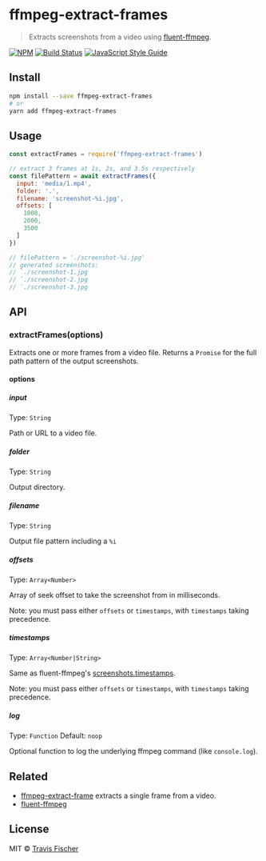 # ffmpeg-extract-frames

> Extracts screenshots from a video using [fluent-ffmpeg](https://github.com/fluent-ffmpeg/node-fluent-ffmpeg).

[![NPM](https://img.shields.io/npm/v/ffmpeg-extract-frames.svg)](https://www.npmjs.com/package/ffmpeg-extract-frames) [![Build Status](https://travis-ci.org/transitive-bullshit/ffmpeg-extract-frames.svg?branch=master)](https://travis-ci.org/transitive-bullshit/ffmpeg-extract-frames) [![JavaScript Style Guide](https://img.shields.io/badge/code_style-standard-brightgreen.svg)](https://standardjs.com)

## Install

```bash
npm install --save ffmpeg-extract-frames
# or
yarn add ffmpeg-extract-frames
```

## Usage

```js
const extractFrames = require('ffmpeg-extract-frames')

// extract 3 frames at 1s, 2s, and 3.5s respectively
const filePattern = await extractFrames({
  input: 'media/1.mp4',
  folder: '.',
  filename: 'screenshot-%i.jpg',
  offsets: [
    1000,
    2000,
    3500
  ]
})

// filePattern = './screenshot-%i.jpg'
// generated screenshots:
// `./screenshot-1.jpg
// `./screenshot-2.jpg
// `./screenshot-3.jpg
```

## API

### extractFrames(options)

Extracts one or more frames from a video file. Returns a `Promise` for the full path pattern of the output screenshots.

#### options

##### input

Type: `String`

Path or URL to a video file.

##### folder

Type: `String`

Output directory.

##### filename

Type: `String`

Output file pattern including a `%i` 

##### offsets

Type: `Array<Number>`

Array of seek offset to take the screenshot from in milliseconds.

Note: you must pass either `offsets` or `timestamps`, with `timestamps` taking precedence.

##### timestamps

Type: `Array<Number|String>`

Same as fluent-ffmpeg's [screenshots.timestamps](https://github.com/fluent-ffmpeg/node-fluent-ffmpeg#screenshotsoptions-dirname-generate-thumbnails).

Note: you must pass either `offsets` or `timestamps`, with `timestamps` taking precedence.

##### log

Type: `Function`
Default: `noop`

Optional function to log the underlying ffmpeg command (like `console.log`).

## Related

- [ffmpeg-extract-frame](https://github.com/transitive-bullshit/ffmpeg-extract-frame) extracts a single frame from a video.
- [fluent-ffmpeg](https://github.com/fluent-ffmpeg/node-fluent-ffmpeg)

## License

MIT © [Travis Fischer](https://github.com/transitive-bullshit)
